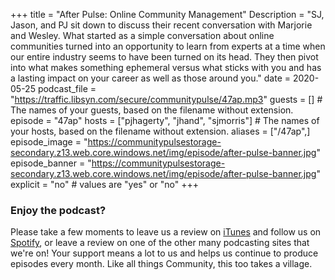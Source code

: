 +++
title = "After Pulse: Online Community Management"
Description = "SJ, Jason, and PJ sit down to discuss their recent conversation with Marjorie and Wesley. What started as a simple conversation about online communities turned into an opportunity to learn from experts at a time when our entire industry seems to have been turned on its head. They then pivot into what makes something ephemeral versus what sticks with you and has a lasting impact on your career as well as those around you."
date = 2020-05-25
podcast_file = "https://traffic.libsyn.com/secure/communitypulse/47ap.mp3"
guests = [] # The names of your guests, based on the filename without extension.
episode = "47ap"
hosts = ["pjhagerty", "jhand", "sjmorris"] # The names of your hosts, based on the filename without extension.
aliases = ["/47ap",]
episode_image = "https://communitypulsestorage-secondary.z13.web.core.windows.net/img/episode/after-pulse-banner.jpg"
episode_banner = "https://communitypulsestorage-secondary.z13.web.core.windows.net/img/episode/after-pulse-banner.jpg"
explicit = "no" # values are "yes" or "no"
+++

### Enjoy the podcast?
Please take a few moments to leave us a review on [iTunes](https://itunes.apple.com/us/podcast/community-pulse/id1218368182?mt=2) and follow us on [Spotify](https://open.spotify.com/show/3I7g5WfMSgpWu38zZMjet?si=565TMb81SaWwrJYbAIeOxQ), or leave a review on one of the other many podcasting sites that we're on! Your support means a lot to us and helps us continue to produce episodes every month. Like all things Community, this too takes a village.
